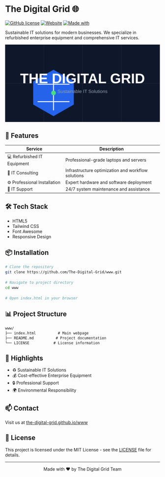# The Digital Grid 🌐

[![GitHub license](https://img.shields.io/github/license/The-Digital-Grid/www)](https://github.com/The-Digital-Grid/www/blob/main/LICENSE)
[![Website](https://img.shields.io/website?url=https%3A%2F%2Fthe-digital-grid.github.io%2Fwww%2F)](https://the-digital-grid.github.io/www/)
[![Made with](https://img.shields.io/badge/Made%20with-Tailwind%20CSS-06B6D4)](https://tailwindcss.com)

Sustainable IT solutions for modern businesses. We specialize in refurbished enterprise equipment and comprehensive IT services.

![Hero Banner](https://raw.githubusercontent.com/The-Digital-Grid/www/d1fa34125aee80bf004bdaf8ab811379e15dbdff/digital-grid-logo-v3.svg)

## 🚀 Features

| Service | Description |
|---------|-------------|
| 💻 Refurbished IT Equipment | Professional-grade laptops and servers |
| 🔧 IT Consulting | Infrastructure optimization and workflow solutions |
| ⚙️ Professional Installation | Expert hardware and software deployment |
| 🎯 IT Support | 24/7 system maintenance and assistance |

## 🛠️ Tech Stack

- HTML5
- Tailwind CSS
- Font Awesome
- Responsive Design

## 📦 Installation

```bash
# Clone the repository
git clone https://github.com/The-Digital-Grid/www.git

# Navigate to project directory
cd www

# Open index.html in your browser
```

## 📊 Project Structure

```
www/
├── index.html          # Main webpage
├── README.md          # Project documentation
└── LICENSE           # License information
```

## 🌟 Highlights

- ♻️ Sustainable IT Solutions
- 💰 Cost-effective Enterprise Equipment
- 🔒 Professional Support
- 🌍 Environmental Responsibility

## 📫 Contact

Visit us at [the-digital-grid.github.io/www](https://the-digital-grid.github.io/www/)

## 📄 License

This project is licensed under the MIT License - see the [LICENSE](LICENSE) file for details.

---
<div align="center">
    <p>Made with ❤️ by The Digital Grid Team</p>
</div>
